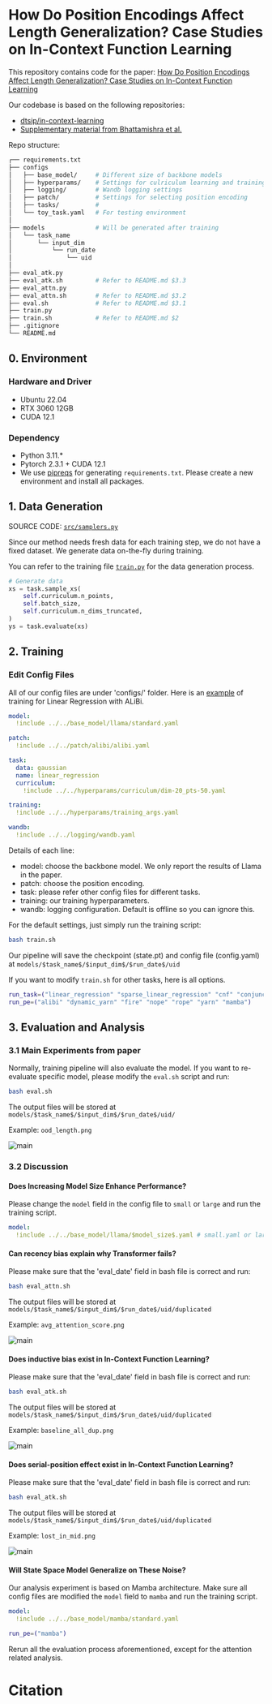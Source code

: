 # How Do Position Encodings Affect Length Generalization? Case Studies on In-Context Function Learning

This repository contains code for the paper: [How Do Position Encodings Affect Length Generalization? Case Studies on In-Context Function Learning](https://doi.org/10.1609/aaai.v39i23.34637)

Our codebase is based on the following repositories:

- [dtsip/in-context-learning](https://github.com/dtsip/in-context-learning)
- [Supplementary material from Bhattamishra et al.](https://openreview.net/forum?id=ekeyCgeRfC)

Repo structure:

```bash
┌── requirements.txt
├── configs
│   ├── base_model/     # Different size of backbone models
│   ├── hyperparams/    # Settings for culriculum learning and training
│   ├── logging/        # Wandb logging settings
│   ├── patch/          # Settings for selecting position encoding
│   ├── tasks/          # 
│   └── toy_task.yaml   # For testing environment
│
├── models              # Will be generated after training
│   └── task_name
│       └── input_dim
│           └── run_date
│               └── uid
│
├── eval_atk.py
├── eval_atk.sh         # Refer to README.md $3.3
├── eval_attn.py
├── eval_attn.sh        # Refer to README.md $3.2
├── eval.sh             # Refer to README.md $3.1
├── train.py
├── train.sh            # Refer to README.md $2
├── .gitignore
└── README.md
```

## 0. Environment

### Hardware and Driver

- Ubuntu 22.04
- RTX 3060 12GB
- CUDA 12.1

### Dependency

- Python 3.11.*
- Pytorch 2.3.1 + CUDA 12.1
- We use [pipreqs](https://github.com/bndr/pipreqs) for generating `requirements.txt`. Please create a new environment and install all packages.

## 1. Data Generation

SOURCE CODE: [`src/samplers.py`](src/samplers.py)

Since our method needs fresh data for each training step, we do not have a fixed dataset. We generate data on-the-fly during training.

You can refer to the training file [`train.py`](train.py#L110) for the data generation process.

```python
# Generate data
xs = task.sample_xs(
    self.curriculum.n_points,
    self.batch_size,
    self.curriculum.n_dims_truncated,
)
ys = task.evaluate(xs)
```

## 2. Training

### Edit Config Files

All of our config files are under 'configs/' folder. Here is an [example](configs/tasks/linear_regression/alibi.yaml) of training for Linear Regression with ALiBi.

```yaml
model:
  !include ../../base_model/llama/standard.yaml

patch:
  !include ../../patch/alibi/alibi.yaml

task:
  data: gaussian
  name: linear_regression
  curriculum: 
    !include ../../hyperparams/curriculum/dim-20_pts-50.yaml

training:
  !include ../../hyperparams/training_args.yaml

wandb:
  !include ../../logging/wandb.yaml
```

Details of each line:

- model: choose the backbone model. We only report the results of Llama in the paper.
- patch: choose the position encoding.
- task: please refer other config files for different tasks.
- training: our training hyperparameters.
- wandb: logging configuration. Default is offline so you can ignore this.

For the default settings, just simply run the training script:

```bash
bash train.sh
```

Our pipeline will save the checkpoint (state.pt) and config file (config.yaml) at `models/$task_name$/$input_dim$/$run_date$/uid`

If you want to modify `train.sh` for other tasks, here is all options.

```bash
run_task=("linear_regression" "sparse_linear_regression" "cnf" "conjunction" "disjunction" "dnf" "int_halfspace" "majority" "parity" "sparse_disjunction" "sparse_parity" "sparse_thres")
run_pe=("alibi" "dynamic_yarn" "fire" "nope" "rope" "yarn" "mamba")
```

## 3. Evaluation and Analysis

### 3.1 Main Experiments from paper

Normally, training pipeline will also evaluate the model. If you want to re-evaluate specific model, please modify the `eval.sh` script and run:

```bash
bash eval.sh
```

The output files will be stored at `models/$task_name$/$input_dim$/$run_date$/uid/`

Example: `ood_length.png`

![main](imgs/main_result.png)

### 3.2 Discussion

#### Does Increasing Model Size Enhance Performance?

Please change the `model` field in the config file to `small` or `large` and run the training script.

```yaml
model:
  !include ../../base_model/llama/$model_size$.yaml # small.yaml or large.yaml
```

#### Can recency bias explain why Transformer fails?

Please make sure that the 'eval_date' field in bash file is correct and run:

```bash
bash eval_attn.sh
```

The output files will be stored at `models/$task_name$/$input_dim$/$run_date$/uid/duplicated`

Example: `avg_attention_score.png`

![main](imgs/attn.png)

#### Does inductive bias exist in In-Context Function Learning?

Please make sure that the 'eval_date' field in bash file is correct and run:

```bash
bash eval_atk.sh
```

The output files will be stored at `models/$task_name$/$input_dim$/$run_date$/uid/duplicated`

Example: `baseline_all_dup.png`

![main](imgs/dup.png)

#### Does serial-position effect exist in In-Context Function Learning?

Please make sure that the 'eval_date' field in bash file is correct and run:

```bash
bash eval_atk.sh
```

The output files will be stored at `models/$task_name$/$input_dim$/$run_date$/uid/duplicated`

Example: `lost_in_mid.png`

![main](imgs/lost_in_mid.png)

#### Will State Space Model Generalize on These Noise?

Our analysis experiment is based on Mamba architecture. Make sure all config files are modified the `model` field to `mamba` and run the training script.

```yaml
model:
  !include ../../base_model/mamba/standard.yaml
```

```bash
run_pe=("mamba")
```

Rerun all the evaluation process aforementioned, except for the attention related analysis.

# Citation
